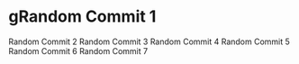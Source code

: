 # gRandom Commit 1
Random Commit 2
Random Commit 3
Random Commit 4
Random Commit 5
Random Commit 6
Random Commit 7
